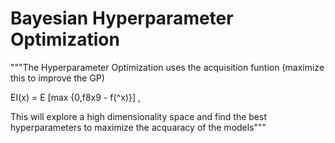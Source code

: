 # Bayesian Hyperparameter Optimization

"""The Hyperparameter Optimization uses the acquisition funtion
(maximize this to improve the GP)

EI(x) = E [max {0,f8x9 - f(^x)}] ,

This will explore a high dimensionality space and find the best hyperparameters
to maximize the acquaracy of the models"""

